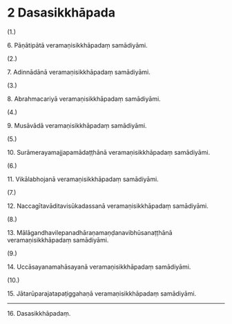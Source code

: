 # 2 Dasasikkhāpada

(1.)

6\. Pāṇātipātā veramaṇisikkhāpadaṃ samādiyāmi.

(2.)

7\. Adinnādānā veramaṇisikkhāpadaṃ samādiyāmi.

(3.)

8\. Abrahmacariyā veramaṇisikkhāpadaṃ samādiyāmi.

(4.)

9\. Musāvādā veramaṇisikkhāpadaṃ samādiyāmi.

(5.)

10\. Surāmerayamajjapamādaṭṭhānā veramaṇisikkhāpadaṃ samādiyāmi.

(6.)

11\. Vikālabhojanā veramaṇisikkhāpadaṃ samādiyāmi.

(7.)

12\. Naccagītavāditavisūkadassanā veramaṇisikkhāpadaṃ samādiyāmi.

(8.)

13\. Mālāgandhavilepanadhāraṇamaṇḍanavibhūsanaṭṭhānā veramaṇisikkhāpadaṃ samādiyāmi.

(9.)

14\. Uccāsayanamahāsayanā veramaṇisikkhāpadaṃ samādiyāmi.

(10.)

15\. Jātarūparajatapaṭiggahaṇā veramaṇisikkhāpadaṃ samādiyāmi.

---

16\. Dasasikkhāpadaṃ.
